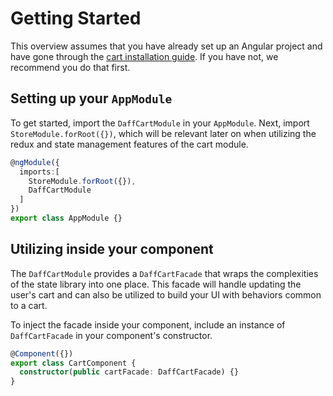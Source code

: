 # Getting Started

This overview assumes that you have already set up an Angular project and have gone through the [cart installation guide](./installation.md). If you have not, we recommend you do that first.

## Setting up your `AppModule`

To get started, import the `DaffCartModule` in your `AppModule`. Next, import `StoreModule.forRoot({})`, which will be relevant later on when utilizing the redux and state management features of the cart module.

```typescript
@ngModule({
  imports:[
    StoreModule.forRoot({}),
    DaffCartModule
  ]
})
export class AppModule {}
```

## Utilizing inside your component

The `DaffCartModule` provides a `DaffCartFacade` that wraps the complexities of the state library into one place. This facade will handle updating the user's cart and can also be utilized to build your UI with behaviors common to a cart.

To inject the facade inside your component, include an instance of `DaffCartFacade` in your component's constructor.

```typescript
@Component({})
export class CartComponent {
  constructor(public cartFacade: DaffCartFacade) {}
}
```